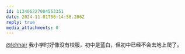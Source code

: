 ```yaml
---
id: 113406227004553351
date: 2024-11-01T06:14:56.286Z
reply: true
media_attachments: 0
---
```


[@lehhair](https://misskey.lehhair.net/@lehhair) 我小学时好像没有校服，初中是蓝白，但初中已经不会去地上爬了。

